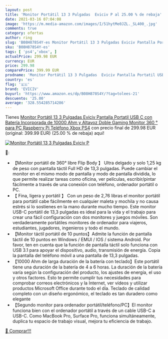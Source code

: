 ```yaml
---
layout: post
title: 'Monitor Portátil 13 3 Pulgadas  Eviciv P al 25.00 % de rebaja'
date: 2021-03-16 07:04:08
image: 'https://m.media-amazon.com/images/I/51hytMe0JZL._SL400_.jpg'
comments: true
category: ofertas
author: ring
slug: 'B08H878S4Y-es Monitor Portátil 13 3 Pulgadas Eviciv Pantalla Portatil...'
sku: 'B08H878S4Y-es'
tags: [ 'ps4','xbox', ]
actualPrice: 299.98 EUR
currency: EUR
price: 299.98
comparePrice: 399.99 EUR
prodname: 'Monitor Portátil 13 3 Pulgadas  Eviciv Pantalla Portatil USB C con Batería Incorporada de 10000 Ahm y Altavoz Doble Gaming Monitor 360 ° para PC Raspberry Pi Teléfono Xbox PS4'
country: 'es'
flag: '🇪🇸'
brand: 'EVICIV'
buyurl: 'https://www.amazon.es/dp/B08H878S4Y/?tag=tolees-21'
descuento: '25.00'
average: '328.554285714286'
---
```


Tienes [Monitor Portátil 13 3 Pulgadas  Eviciv Pantalla Portatil USB C con Batería Incorporada de 10000 Ahm y Altavoz Doble Gaming Monitor 360 ° para PC Raspberry Pi Teléfono Xbox PS4](https://www.amazon.es/dp/B08H878S4Y/?tag=tolees-21) con precio final de  299.98 EUR (original: 399.99 EUR) (25.00 %  de rebaja) aqui!

[![Monitor Portátil 13 3 Pulgadas  Eviciv P](https://m.media-amazon.com/images/I/51hytMe0JZL._SL400_.jpg)](https://www.amazon.es/dp/B08H878S4Y/?tag=tolees-21)

🔎:

- 【Monitor portátil de 360° libre Flip Body 】 Ultra delgado y solo 1,25 kg de peso con pantalla táctil Full HD de 13,3 pulgadas. Puede cambiar el monitor en el mismo modo de pantalla y modo de pantalla dividida, lo que permite realizar tareas como oficina, ver películas, escribir/pintar fácilmente a través de una conexión con teléfono, ordenador portátil o PC.
- 【 Fina, ligera y portátil 】 Con un peso de 2,76 libras el monitor portátil para portátil cabe fácilmente en cualquier maleta y mochila y no causa estrés si lo sostienes en la mano durante mucho tiempo. Este monitor USB-C portátil de 13,3 pulgadas es ideal para la vida y el trabajo para crear una fácil configuración con dos monitores y juegos móviles. Son verdaderamente portátiles monitores de ordenador para viajeros, estudiantes, jugadores, ingenieros y todo el mundo.
- 【Monitor táctil portátil de 10 puntos】Admite la función de pantalla táctil de 10 puntos en Windows / EMUI / IOS / sistema Android. Por favor, ten en cuenta que la función de pantalla táctil solo funciona con USB 3.1 para apoyar el dispositivo, audio, transmisión de energía. Copia la pantalla del teléfono móvil a una pantalla de 13,3 pulgadas.
- 【10000 Ahm de larga duración de la batería con teclado】Este portátil tiene una duración de la batería de 4 a 6 horas. La duración de la batería varía según la configuración del producto, los ajustes de energía, el uso y otros factores. Esto te permite cumplir tus necesidades para comprobar correos electrónicos y la Internet, ver vídeos y utilizar productos Microsoft Office durante todo el día. Teclado de calidad completo con un diseño ergonómico, el teclado es tan duradero como elegante
- 【Segundo monitor para ordenador portátil/teléfono/PC】El monitor funciona bien con el ordenador portátil a través de un cable USB-C a USB-C. Como MacBook Pro, Surface Pro, funciona simultáneamente, duplica tu espacio de trabajo visual, mejora tu eficiencia de trabajo.

[🛒 Comprar!!!](https://www.amazon.es/dp/B08H878S4Y/?tag=tolees-21)
